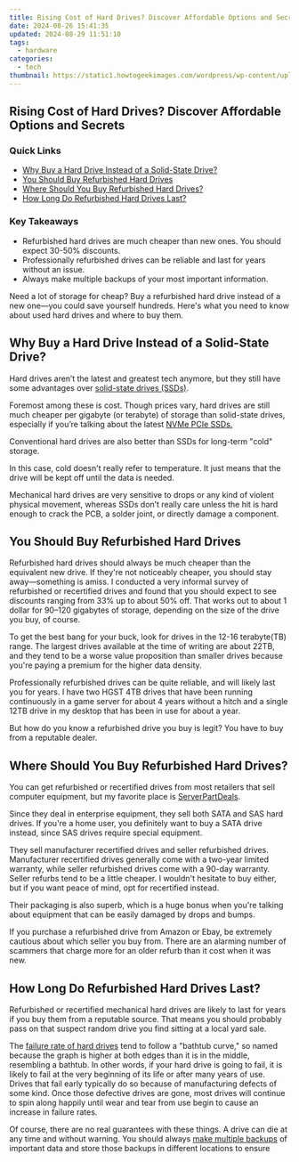 ```yaml
---
title: Rising Cost of Hard Drives? Discover Affordable Options and Secrets
date: 2024-08-26 15:41:35
updated: 2024-08-29 11:51:10
tags:
  - hardware
categories:
  - tech
thumbnail: https://static1.howtogeekimages.com/wordpress/wp-content/uploads/2024/05/three-hard-drives-on-a-wooden-surface-and-a-chart-representing-the-price-increase.jpg
---
```


## Rising Cost of Hard Drives? Discover Affordable Options and Secrets

### Quick Links

* [Why Buy a Hard Drive Instead of a Solid-State Drive?](https://extra-tips.techidaily.com/compelling-book-trail-creations/)
* [You Should Buy Refurbished Hard Drives](https://android-location.techidaily.com/in-2024-easy-ways-to-manage-your-samsung-galaxy-f15-5g-location-settings-drfone-by-drfone-virtual/)
* [Where Should You Buy Refurbished Hard Drives?](https://android-transfer.techidaily.com/in-2024-4-ways-to-transfer-music-from-poco-c51-to-iphone-drfone-by-drfone-transfer-from-android-transfer-from-android/)
* [How Long Do Refurbished Hard Drives Last?](https://vp-tips.techidaily.com/key-websites-to-amplify-your-youtube-presence-for-2024/)

### Key Takeaways

* Refurbished hard drives are much cheaper than new ones. You should expect 30-50% discounts.
* Professionally refurbished drives can be reliable and last for years without an issue.
* Always make multiple backups of your most important information.

 Need a lot of storage for cheap? Buy a refurbished hard drive instead of a new one—you could save yourself hundreds. Here's what you need to know about used hard drives and where to buy them. 

##  Why Buy a Hard Drive Instead of a Solid-State Drive?

 Hard drives aren’t the latest and greatest tech anymore, but they still have some advantages over [solid-state drives (SSDs)](https://some-approaches.techidaily.com/updated-the-gradual-glide-out-technique-for-audio-in-adobe-premiere-pro/).

 Foremost among these is cost. Though prices vary, hard drives are still much cheaper per gigabyte (or terabyte) of storage than solid-state drives, especially if you’re talking about the latest [NVMe PCIe SSDs.](https://howto.techidaily.com/4-ways-to-fix-android-blue-screen-of-death-on-honor-magic-5-drfone-by-drfone-fix-android-problems-fix-android-problems/) 

 Conventional hard drives are also better than SSDs for long-term "cold" storage.

 In this case, cold doesn't really refer to temperature. It just means that the drive will be kept off until the data is needed.

 Mechanical hard drives are very sensitive to drops or any kind of violent physical movement, whereas SSDs don’t really care unless the hit is hard enough to crack the PCB, a solder joint, or directly damage a component.

##  You Should Buy Refurbished Hard Drives

 Refurbished hard drives should always be much cheaper than the equivalent new drive. If they're not noticeably cheaper, you should stay away—something is amiss. I conducted a very informal survey of refurbished or recertified drives and found that you should expect to see discounts ranging from 33% up to about 50% off. That works out to about 1 dollar for 90–120 gigabytes of storage, depending on the size of the drive you buy, of course.

 To get the best bang for your buck, look for drives in the 12-16 terabyte(TB) range. The largest drives available at the time of writing are about 22TB, and they tend to be a worse value proposition than smaller drives because you're paying a premium for the higher data density.

 Professionally refurbished drives can be quite reliable, and will likely last you for years. I have two HGST 4TB drives that have been running continuously in a game server for about 4 years without a hitch and a single 12TB drive in my desktop that has been in use for about a year.

 But how do you know a refurbished drive you buy is legit? You have to buy from a reputable dealer.

##  Where Should You Buy Refurbished Hard Drives?

 You can get refurbished or recertified drives from most retailers that sell computer equipment, but my favorite place is [ServerPartDeals](https://serverpartdeals.com/).

 Since they deal in enterprise equipment, they sell both SATA and SAS hard drives. If you're a home user, you definitely want to buy a SATA drive instead, since SAS drives require special equipment.

 They sell manufacturer recertified drives and seller refurbished drives. Manufacturer recertified drives generally come with a two-year limited warranty, while seller refurbished drives come with a 90-day warranty. Seller refurbs tend to be a little cheaper. I wouldn't hesitate to buy either, but if you want peace of mind, opt for recertified instead. 

 Their packaging is also superb, which is a huge bonus when you're talking about equipment that can be easily damaged by drops and bumps. 

 If you purchase a refurbished drive from Amazon or Ebay, be extremely cautious about which seller you buy from. There are an alarming number of scammers that charge more for an older refurb than it cost when it was new. 

##  How Long Do Refurbished Hard Drives Last?

 Refurbished or recertified mechanical hard drives are likely to last for years if you buy them from a reputable source. That means you should probably pass on that suspect random drive you find sitting at a local yard sale.

 The [failure rate of hard drives](https://android-pokemon-go.techidaily.com/in-2024-ultimate-guide-to-get-the-meltan-box-pokemon-go-for-infinix-smart-7-hd-drfone-by-drfone-virtual-android/) tend to follow a "bathtub curve," so named because the graph is higher at both edges than it is in the middle, resembling a bathtub. In other words, if your hard drive is going to fail, it is likely to fail at the very beginning of its life or after many years of use. Drives that fail early typically do so because of manufacturing defects of some kind. Once those defective drives are gone, most drives will continue to spin along happily until wear and tear from use begin to cause an increase in failure rates. 

 Of course, there are no real guarantees with these things. A drive can die at any time and without warning. You should always [make multiple backups](https://activate-lock.techidaily.com/in-2024-how-to-bypass-icloud-by-checkra1n-even-on-iphone-14-pro-max-if-youve-tried-everything-by-drfone-ios/) of important data and store those backups in different locations to ensure

<ins class="adsbygoogle"
     style="display:block"
     data-ad-format="autorelaxed"
     data-ad-client="ca-pub-7571918770474297"
     data-ad-slot="1223367746"></ins>



<ins class="adsbygoogle"
     style="display:block"
     data-ad-client="ca-pub-7571918770474297"
     data-ad-slot="8358498916"
     data-ad-format="auto"
     data-full-width-responsive="true"></ins>
